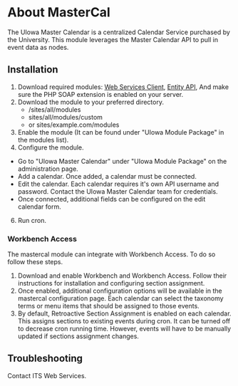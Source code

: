 # About MasterCal
The UIowa Master Calendar is a centralized Calendar Service purchased by the 
University. This module leverages the Master Calendar API to pull in event data
as nodes.

## Installation
1. Download required modules: [Web Services Client](http://drupal.org/project/wsclient "Web Services Client module page"), [Entity API](http://drupal.org/project/entity "Entity API download page"), And make sure the PHP SOAP extension is enabled on your server.
2. Download the module to your preferred directory.
	* /sites/all/modules
	* sites/all/modules/custom
	* or sites/example.com/modules
3. Enable the module (It can be found under "UIowa Module Package" in the modules list).
4. Configure the module.
  * Go to "UIowa Master Calendar" under "UIowa Module Package" on the administration page.
  * Add a calendar. Once added, a calendar must be connected.
  * Edit the calendar. Each calendar requires it's own API username and password. Contact the UIowa Master Calendar team for credentials.
  * Once connected, additional fields can be configured on the edit calendar form. 
6. Run cron.

### Workbench Access
The mastercal module can integrate with Workbench Access. To do so follow these
steps.

1. Download and enable Workbench and Workbench Access. Follow their instructions
for installation and configuring section assignment.
2. Once enabled, additional configuration options will be available in the 
mastercal configuration page. Each calendar can select the taxonomy terms or 
menu items that should be assigned to those events.
3. By default, Retroactive Section Assignment is enabled on each calendar. This
assigns sections to existing events during cron. It can be turned off to decrease
cron running time. However, events will have to be manually updated if sections
assignment changes.

## Troubleshooting
Contact ITS Web Services.